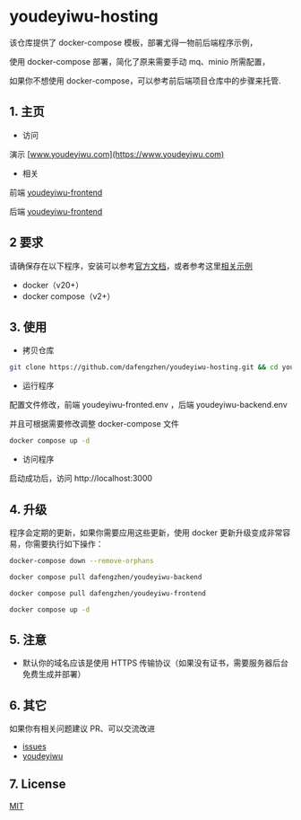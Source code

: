 # youdeyiwu-hosting

该仓库提供了 docker-compose 模板，部署尤得一物前后端程序示例，

使用 docker-compose 部署，简化了原来需要手动 mq、minio 所需配置，

如果你不想使用 docker-compose，可以参考前后端项目仓库中的步骤来托管.

## 1. 主页

- 访问

演示 [www.youdeyiwu.com](https://www.youdeyiwu.com)

- 相关

前端 [youdeyiwu-frontend](https://github.com/dafengzhen/youdeyiwu-frontend)

后端 [youdeyiwu-frontend](https://github.com/dafengzhen/youdeyiwu-backend)

## 2 要求

请确保存在以下程序，安装可以参考[官方文档](https://docs.docker.com/engine/install/centos)，或者参考这里[相关示例](https://www.youdeyiwu.com/sections/26)

- docker（v20+）
- docker compose（v2+）

## 3. 使用

- 拷贝仓库

```bash
git clone https://github.com/dafengzhen/youdeyiwu-hosting.git && cd youdeyiwu-hosting
```

- 运行程序

配置文件修改，前端 youdeyiwu-fronted.env ，后端 youdeyiwu-backend.env

并且可根据需要修改调整 docker-compose 文件

```bash
docker compose up -d
```

- 访问程序

启动成功后，访问 http://localhost:3000

## 4. 升级

程序会定期的更新，如果你需要应用这些更新，使用 docker 更新升级变成非常容易，你需要执行如下操作：

```bash
docker-compose down --remove-orphans
```

```bash
docker compose pull dafengzhen/youdeyiwu-backend
```

```bash
docker compose pull dafengzhen/youdeyiwu-frontend
```

```bash
docker compose up -d
```

## 5. 注意

- 默认你的域名应该是使用 HTTPS 传输协议（如果没有证书，需要服务器后台免费生成并部署）

## 6. 其它

如果你有相关问题建议 PR、可以交流改进

- [issues](https://github.com/dafengzhen/youdeyiwu-hosting/issues)
- [youdeyiwu](https://www.youdeyiwu.com)

## 7. License

[MIT](https://opensource.org/licenses/MIT)







